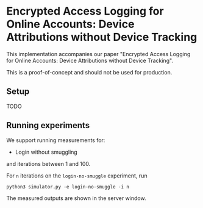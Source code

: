 # Encrypted Access Logging for Online Accounts: Device Attributions without Device Tracking

This implementation accompanies our paper "Encrypted Access Logging for Online Accounts: Device Attributions without Device Tracking".

This is a proof-of-concept and should not be used for production.

## Setup
TODO

## Running experiments
We support running measurements for:
- Login without smuggling 

and iterations between 1 and 100.


For `n` iterations on the `login-no-smuggle` experiment, run 
```
python3 simulator.py -e login-no-smuggle -i n
```
The measured outputs are shown in the server window.